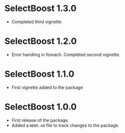 # SelectBoost 1.3.0

* Completed third vignette.

# SelectBoost 1.2.0

* Error handling in foreach. Completed second vignette.

# SelectBoost 1.1.0

* First vignette added to the package

# SelectBoost 1.0.0

* First release of the package.
* Added a `NEWS.md` file to track changes to the package.
